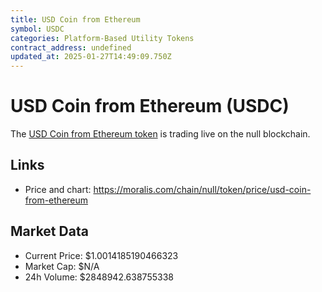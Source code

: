 ```yaml
---
title: USD Coin from Ethereum
symbol: USDC
categories: Platform-Based Utility Tokens
contract_address: undefined
updated_at: 2025-01-27T14:49:09.750Z
---
```


# USD Coin from Ethereum (USDC)
The [USD Coin from Ethereum token](https://moralis.com/chain/null/token/price/usd-coin-from-ethereum) is trading live on the null blockchain.

## Links
- Price and chart: https://moralis.com/chain/null/token/price/usd-coin-from-ethereum

## Market Data
- Current Price: $1.0014185190466323
- Market Cap: $N/A
- 24h Volume: $2848942.638755338
